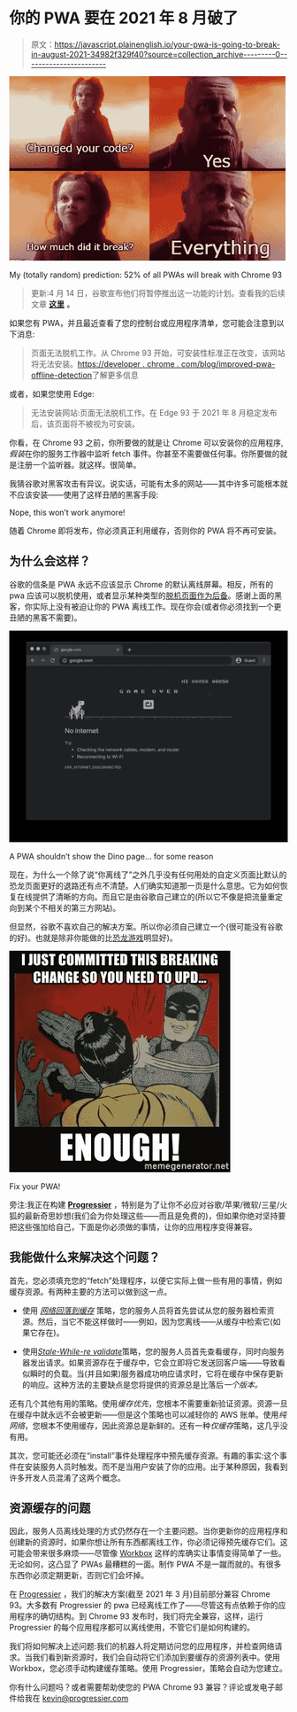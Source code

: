 # 你的 PWA 要在 2021 年 8 月破了

> 原文：<https://javascript.plainenglish.io/your-pwa-is-going-to-break-in-august-2021-34982f329f40?source=collection_archive---------0----------------------->

![](img/c76cae46b22cbb130328af1a72671de4.png)

My (totally random) prediction: 52% of all PWAs will break with Chrome 93

> 更新:4 月 14 日，谷歌宣布他们将暂停推出这一功能的计划。查看我的后续文章 [**这里**](/google-pauses-plan-to-break-your-pwa-d249bca27852?source=friends_link&sk=3790f72381ad47fc41089429a6e13807) **。**

如果您有 PWA，并且最近查看了您的控制台或应用程序清单，您可能会注意到以下消息:

> 页面无法脱机工作。从 Chrome 93 开始，可安装性标准正在改变，该网站将无法安装。[https://developer . chrome . com/blog/improved-pwa-offline-detection](https://developer.chrome.com/blog/improved-pwa-offline-detection)了解更多信息

或者，如果您使用 Edge:

> 无法安装网站:页面无法脱机工作。在 Edge 93 于 2021 年 8 月稳定发布后，该页面将不被视为可安装。

你看，在 Chrome 93 之前，你所要做的就是让 Chrome 可以安装你的应用程序,*假装*在你的服务工作器中监听 fetch 事件。你甚至不需要做任何事。你所要做的就是注册一个监听器。就这样。很简单。

我猜谷歌对黑客攻击有异议。说实话，可能有太多的网站——其中许多可能根本就不应该安装——使用了这样丑陋的黑客手段:

Nope, this won’t work anymore!

随着 Chrome 即将发布，你必须真正利用缓存，否则你的 PWA 将不再可安装。

## 为什么会这样？

谷歌的信条是 PWA 永远不应该显示 Chrome 的默认离线屏幕。相反，所有的 pwa 应该可以脱机使用，或者显示某种类型的[脱机页面作为后备](https://web.dev/offline-fallback-page/)。感谢上面的黑客，你实际上没有被迫让你的 PWA 离线工作。现在你会(或者你必须找到一个更丑陋的黑客不需要)。

![](img/60e0a938c86fe9d986b353886d84155e.png)

A PWA shouldn’t show the Dino page… for some reason

现在，为什么一个除了说“你离线了”之外几乎没有任何用处的自定义页面比默认的恐龙页面更好的退路还有点不清楚。人们确实知道那一页是什么意思。它为如何恢复在线提供了清晰的方向。而且它是由谷歌自己建立的(所以它不像是把流量重定向到某个不相关的第三方网站)。

但显然，谷歌不喜欢自己的解决方案。所以你必须自己建立一个(很可能没有谷歌的好)。也就是除非你能做的比[恐龙游戏](https://en.wikipedia.org/wiki/Dinosaur_Game)明显好)。

![](img/4c68ec8b540e2c7fdb213527a5abc1b9.png)

Fix your PWA!

旁注:我正在构建 [**Progressier**](https://progressier.com) ，特别是为了让你不必应对谷歌/苹果/微软/三星/火狐的最新奇思妙想(我们会为你处理这些——而且是免费的)，但如果你绝对坚持要把这些强加给自己，下面是你必须做的事情，让你的应用程序变得兼容。

## 我能做什么来解决这个问题？

首先，您必须填充您的“fetch”处理程序，以便它实际上做一些有用的事情，例如缓存资源。有两种主要的方法可以做到这一点。

*   使用 [*网络回落到缓存*](https://web.dev/offline-cookbook/) 策略，您的服务人员将首先尝试从您的服务器检索资源。然后，当它不能这样做时——例如，因为您离线——从缓存中检索它(如果它存在)。

*   使用[*Stale-While-re validate*](https://web.dev/stale-while-revalidate/)策略，您的服务人员首先查看缓存，同时向服务器发出请求。如果资源存在于缓存中，它会立即将它发送回客户端——导致看似瞬时的负载。当(并且如果)服务器成功响应请求时，它将在缓存中保存更新的响应。这种方法的主要缺点是您将提供的资源总是比落后*一个版本。*

还有几个其他有用的策略。使用*缓存优先*，您根本不需要重新验证资源。资源一旦在缓存中就永远不会被更新——但是这个策略也可以减轻你的 AWS 账单。使用*纯网络*，您根本不使用缓存，因此资源总是新鲜的。还有一种*仅缓存*策略，这几乎没有用。

其次，您可能还必须在“install”事件处理程序中预先缓存资源。有趣的事实:这个事件在安装服务人员时触发。而不是当用户安装了你的应用。出于某种原因，我看到许多开发人员混淆了这两个概念。

## 资源缓存的问题

因此，服务人员离线处理的方式仍然存在一个主要问题。当你更新你的应用程序和创建新的资源时，如果你想让所有东西都离线工作，你必须记得预先缓存它们。这可能会带来很多麻烦——尽管像 [Workbox](https://developers.google.com/web/tools/workbox) 这样的库确实让事情变得简单了一些。无论如何，这凸显了 PWAs 最糟糕的一面。制作 PWA 不是一蹴而就的。有很多东西你必须定期更新，否则它们会坏掉。

在 [Progressier](https://progressier.com) ，我们的解决方案(截至 2021 年 3 月)目前部分兼容 Chrome 93。大多数有 Progressier 的 pwa 已经离线工作了——尽管这有点依赖于你的应用程序的确切结构。到 Chrome 93 发布时，我们将完全兼容，这样，运行 Progressier 的每个应用程序都可以离线使用，不管它们是如何构建的。

我们将如何解决上述问题:我们的机器人将定期访问您的应用程序，并检查网络请求。当我们看到新资源时，我们会自动将它们添加到要缓存的资源列表中。使用 Workbox，您必须手动构建缓存策略。使用 Progressier，策略会自动为您建立。

你有什么问题吗？或者需要帮助使您的 PWA Chrome 93 兼容？评论或发电子邮件给我在 kevin@progressier.com
